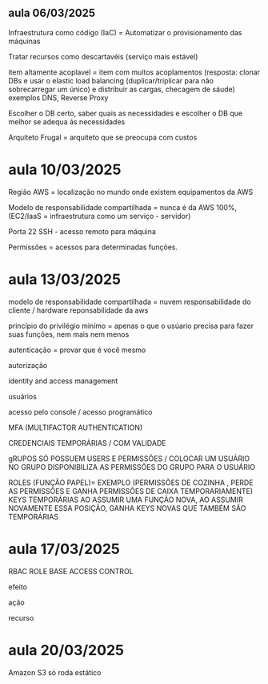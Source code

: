 ## aula 06/03/2025

Infraestrutura como código (IaC) = Automatizar o provisionamento das máquinas

Tratar recursos como descartavéis (serviço mais estável)

item altamente acoplavel = item com muitos acoplamentos (resposta: clonar DBs e usar o elastic load balancing (duplicar/triplicar para não sobrecarregar um único)  e distribuir as cargas, checagem de sáude) exemplos DNS, Reverse Proxy

Escolher o DB certo, saber quais as necessidades e escolher o DB que melhor se adequa ás necessidades

Arquiteto Frugal = arquiteto que se preocupa com custos

# aula 10/03/2025


Região AWS = localização no mundo onde existem equipamentos da AWS

Modelo de responsabilidade compartilhada = nunca é da AWS 100%, (EC2/IaaS = infraestrutura como um serviço - servidor) 

Porta 22 SSH - acesso remoto para máquina 

Permissões = acessos para determinadas funções.

# aula 13/03/2025

modelo de responsabilidade compartilhada = nuvem responsabilidade do cliente / hardware reponsabilidade da aws

princípio do privilégio minímo = apenas o que o usúario precisa para fazer suas funções, nem mais nem menos

autenticação = provar que é você mesmo

autorização 

identity and access management

usuários

acesso pelo console / acesso programático

MFA (MULTIFACTOR AUTHENTICATION)

CREDENCIAIS TEMPORÁRIAS / COM VALIDADE

gRUPOS SÓ POSSUEM USERS E PERMISSÕES / COLOCAR UM USUÁRIO NO GRUPO DISPONIBILIZA AS PERMISSÕES DO GRUPO PARA O USUÁRIO

ROLES (FUNÇÃO PAPEL)= EXEMPLO (PERMISSÕES DE COZINHA , PERDE AS PERMISSÕES E GANHA PERMISSÕES DE CAIXA TEMPORARIAMENTE) KEYS TEMPORÁRIAS AO ASSUMIR UMA FUNÇÃO NOVA, AO ASSUMIR NOVAMENTE ESSA POSIÇÃO, GANHA KEYS NOVAS QUE TAMBÉM SÃO TEMPORÁRIAS 

# aula 17/03/2025

RBAC 
ROLE BASE ACCESS CONTROL

efeito

ação 

recurso

# aula 20/03/2025

Amazon S3 só roda estático


